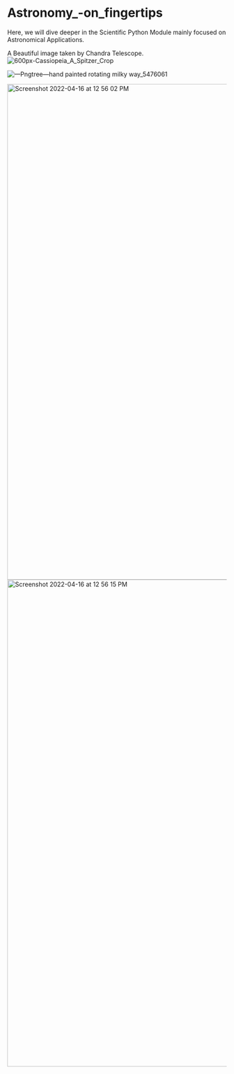 # Astronomy_-on_fingertips
Here, we will dive  deeper in the Scientific Python Module mainly focused on Astronomical Applications.

A Beautiful image taken by Chandra Telescope.  
![600px-Cassiopeia_A_Spitzer_Crop](https://user-images.githubusercontent.com/99118678/158032891-2d16a1ac-2acc-4b21-936a-fb166a4d6428.jpg)

![—Pngtree—hand painted rotating milky way_5476061](https://user-images.githubusercontent.com/99118678/159662074-c5367ccc-b31f-41a3-a3cb-f58044723d05.png)

<img width="1135" alt="Screenshot 2022-04-16 at 12 56 02 PM" src="https://user-images.githubusercontent.com/99118678/163665745-e54af8d6-9534-4eae-be1b-a5c8272a2835.png">
<img width="1115" alt="Screenshot 2022-04-16 at 12 56 15 PM" src="https://user-images.githubusercontent.com/99118678/163665754-fc6b7abd-6d74-43a8-b167-6f98bafb2bde.png">
